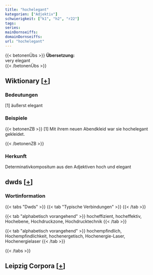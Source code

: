 ```yaml
---
title: "hochelegant"
kategorien: ["Adjektiv"]
schwierigkeit: ["k1", "h2", "r22"]
tags:
series:
mainDornseiffs:
domainDornseiffs:
url: "hochelegant"
---
```


{{< betonenÜbs >}}
**Übersetzung:**  
very elegant  
{{< /betonenÜbs >}}

## Wiktionary [[+](https://de.wiktionary.org/wiki/hochelegant)]

### Bedeutungen
[1] äußerst elegant  

### Beispiele
{{< betonenZB >}}
[1] Mit ihrem neuen Abendkleid war sie hochelegant gekleidet.  

{{< /betonenZB >}}
### Herkunft
Determinativkompositum aus den Adjektiven hoch und elegant  



## dwds [[+](https://www.dwds.de/wb/hochelegant)]

### Wortinformation
{{< tabs "Dwds" >}}
{{< tab "Typische Verbindungen" >}}
{{< /tab >}}

{{< tab "alphabetisch vorangehend" >}}
hocheffizient, hocheffektiv, Hochebene, Hochdruckzone, Hochdrucktechnik
{{< /tab >}}

{{< tab "alphabetisch vorangehend" >}}
hochempfindlich, Hochempfindlichkeit, hochenergetisch, Hochenergie-Laser, Hochenergielaser
{{< /tab >}}

{{< /tabs >}}

## Leipzig Corpora [[+](https://corpora.uni-leipzig.de/en/res?word=hochelegant&corpusId=deu_newscrawl-public_2018)]

